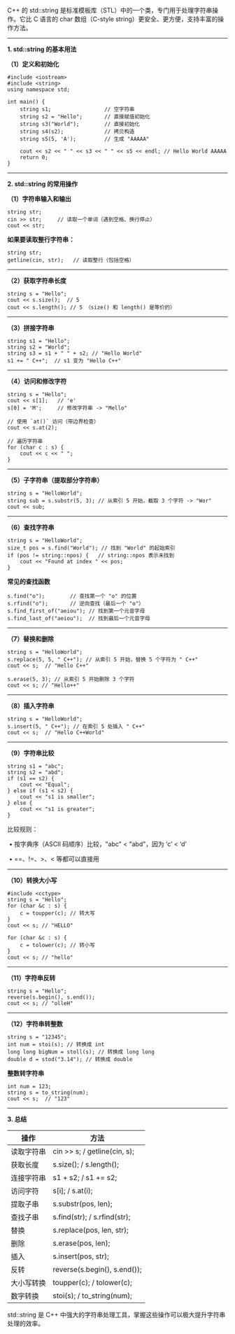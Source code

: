 C++ 的 std::string 是标准模板库（STL）中的一个类，专门用于处理字符串操作。它比 C 语言的 char 数组（C-style string）更安全、更方便，支持丰富的操作方法。



------



**1. std::string 的基本用法**



**（1）定义和初始化**

```
#include <iostream>
#include <string>
using namespace std;

int main() {
    string s1;                 // 空字符串
    string s2 = "Hello";       // 直接赋值初始化
    string s3("World");        // 直接初始化
    string s4(s2);             // 拷贝构造
    string s5(5, 'A');         // 生成 "AAAAA"

    cout << s2 << " " << s3 << " " << s5 << endl; // Hello World AAAAA
    return 0;
}
```





------



**2. std::string 的常用操作**



**（1）字符串输入和输出**

```
string str;
cin >> str;     // 读取一个单词（遇到空格、换行停止）
cout << str;
```

**如果要读取整行字符串：**

```
string str;
getline(cin, str);   // 读取整行（包括空格）
```





------



**（2）获取字符串长度**

```
string s = "Hello";
cout << s.size();  // 5
cout << s.length(); // 5 （size() 和 length() 是等价的）
```





------



**（3）拼接字符串**

```
string s1 = "Hello";
string s2 = "World";
string s3 = s1 + " " + s2; // "Hello World"
s1 += " C++";  // s1 变为 "Hello C++"
```





------



**（4）访问和修改字符**

```
string s = "Hello";
cout << s[1];   // 'e'
s[0] = 'M';     // 修改字符串 -> "Mello"

// 使用 `at()` 访问（带边界检查）
cout << s.at(2); 

// 遍历字符串
for (char c : s) {
    cout << c << " ";
}
```





------



**（5）子字符串（提取部分字符串）**

```
string s = "HelloWorld";
string sub = s.substr(5, 3); // 从索引 5 开始，截取 3 个字符 -> "Wor"
cout << sub;
```





------



**（6）查找字符串**

```
string s = "HelloWorld";
size_t pos = s.find("World"); // 找到 "World" 的起始索引
if (pos != string::npos) {   // string::npos 表示未找到
    cout << "Found at index " << pos;
}
```

**常见的查找函数**

```
s.find("o");        // 查找第一个 "o" 的位置
s.rfind("o");       // 逆向查找（最后一个 "o"）
s.find_first_of("aeiou"); // 找到第一个元音字母
s.find_last_of("aeiou");  // 找到最后一个元音字母
```





------



**（7）替换和删除**

```
string s = "HelloWorld";
s.replace(5, 5, " C++"); // 从索引 5 开始，替换 5 个字符为 " C++"
cout << s;  // "Hello C++"

s.erase(5, 3); // 从索引 5 开始删除 3 个字符
cout << s; // "Hello++"
```





------



**（8）插入字符串**

```
string s = "HelloWorld";
s.insert(5, " C++"); // 在索引 5 处插入 " C++"
cout << s;  // "Hello C++World"
```





------



**（9）字符串比较**

```
string s1 = "abc";
string s2 = "abd";
if (s1 == s2) {
    cout << "Equal";
} else if (s1 < s2) {
    cout << "s1 is smaller";
} else {
    cout << "s1 is greater";
}
```

比较规则：

​	•	按字典序（ASCII 码顺序）比较，"abc" < "abd"，因为 ‘c’ < ‘d’

​	•	==、!=、>、< 等都可以直接用



------



**（10）转换大小写**

```
#include <cctype>
string s = "Hello";
for (char &c : s) {
    c = toupper(c); // 转大写
}
cout << s; // "HELLO"

for (char &c : s) {
    c = tolower(c); // 转小写
}
cout << s; // "hello"
```





------



**（11）字符串反转**

```
string s = "Hello";
reverse(s.begin(), s.end());
cout << s; // "olleH"
```





------



**（12）字符串转整数**

```
string s = "12345";
int num = stoi(s); // 转换成 int
long long bigNum = stoll(s); // 转换成 long long
double d = stod("3.14"); // 转换成 double
```

**整数转字符串**

```
int num = 123;
string s = to_string(num);
cout << s;  // "123"
```





------



**3. 总结**

| **操作**   | **方法**                     |
| ---------- | ---------------------------- |
| 读取字符串 | cin >> s; / getline(cin, s); |
| 获取长度   | s.size(); / s.length();      |
| 连接字符串 | s1 + s2; / s1 += s2;         |
| 访问字符   | s[i]; / s.at(i);             |
| 提取子串   | s.substr(pos, len);          |
| 查找子串   | s.find(str); / s.rfind(str); |
| 替换       | s.replace(pos, len, str);    |
| 删除       | s.erase(pos, len);           |
| 插入       | s.insert(pos, str);          |
| 反转       | reverse(s.begin(), s.end()); |
| 大小写转换 | toupper(c); / tolower(c);    |
| 数字转换   | stoi(s); / to_string(num);   |

std::string 是 C++ 中强大的字符串处理工具，掌握这些操作可以极大提升字符串处理的效率。